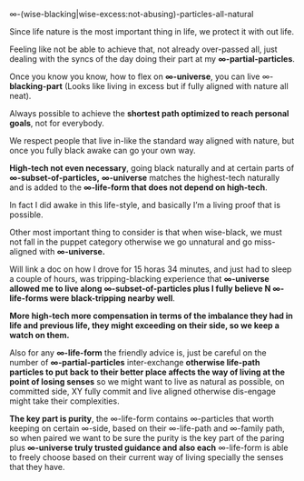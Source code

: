 ∞-(wise-blacking|wise-excess:not-abusing)-particles-all-natural

Since life nature is the most important thing in life, we protect it with out life.

Feeling like not be able to achieve that, not already over-passed all, just dealing with the syncs of the day doing their part at my **∞-partial-particles**.

Once you know you know, how to flex on **∞-universe**, you can live ∞-**blacking-part** (Looks like living in excess but if fully aligned with nature all neat).

Always possible to achieve the **shortest path optimized to reach personal goals**, not for everybody.

We respect people that live in-like the standard way aligned with nature, but once you fully black awake can go your own way.

**High-tech not even necessary**, going black naturally and at certain parts of **∞-subset-of-particles,** **∞-universe** matches the highest-tech naturally and is added to the **∞-life-form that does not depend on high-tech**.

In fact I did awake in this life-style, and basically I’m a living proof that is possible.

Other most important thing to consider is that when wise-black, we must not fall in the puppet category otherwise we go unnatural and go miss-aligned with **∞-universe.**

Will link a doc on how I drove for 15 horas 34 minutes, and just had to sleep a couple of hours, was tripping-blacking experience that **∞-universe allowed me to live along ∞-subset-of-particles plus I fully believe N ∞-life-forms were black-tripping nearby well**.

**More high-tech more compensation in terms of the imbalance they had in life and previous life, they might exceeding on their side, so we keep a watch on them.**

Also for any **∞-life-form** the friendly advice is, just be careful on the number of **∞-partial-particles** inter-exchange **otherwise life-path particles to put back to their better place affects the way of living at the point of losing senses** so we might want to live as natural as possible, on committed side, XY fully commit and live aligned otherwise dis-engage might take their complexities.

**The key part is purity**, the ∞-life-form contains ∞-particles that worth keeping on certain ∞-side, based on their ∞-life-path and ∞-family path, so when paired we want to be sure the purity is the key part of the paring plus **∞-universe truly trusted guidance and also each** ∞-life-form is able to freely choose based on their current way of living specially the senses that they have.
